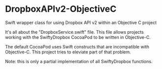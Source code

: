 # DropboxAPIv2-ObjectiveC
Swift wrapper class for using Dropbox API v2 within an Objective C project

It's all about the "DropboxService.swift" file.
This file allows projects working with the SwiftyDropbox CocoaPod to be written in Objective-C.

The default CocoaPod uses Swift constructs that are incompatible with Objective-C.
This project tries to eleviate part of that problem.

Note: this is only a partial implementation of all SwiftyDropbox functions.
